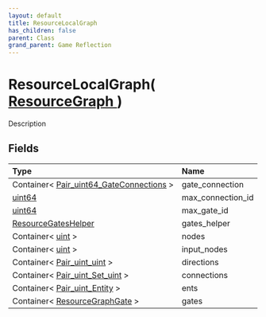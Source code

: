 ```yaml
---
layout: default
title: ResourceLocalGraph
has_children: false
parent: Class
grand_parent: Game Reflection
---
```

# ResourceLocalGraph( [ ResourceGraph ](/riftbreaker-wiki/docs/game-reflection/classes/resource_graph/) )
Description 

## Fields

| Type | Name |
|:----------|:--------------|
| Container< [Pair_uint64_GateConnections](/riftbreaker-wiki/docs/game-reflection/classes/pair_uint64__gate_connections/) > | gate_connection |
| [uint64](/riftbreaker-wiki/docs/game-reflection/components/uint64/) | max_connection_id |
| [uint64](/riftbreaker-wiki/docs/game-reflection/components/uint64/) | max_gate_id |
| [ResourceGatesHelper](/riftbreaker-wiki/docs/game-reflection/classes/resource_gates_helper/) | gates_helper |
| Container< [uint](/riftbreaker-wiki/docs/game-reflection/components/uint/) > | nodes |
| Container< [uint](/riftbreaker-wiki/docs/game-reflection/components/uint/) > | input_nodes |
| Container< [Pair_uint_uint](/riftbreaker-wiki/docs/game-reflection/classes/pair_uint_uint/) > | directions |
| Container< [Pair_uint_Set_uint](/riftbreaker-wiki/docs/game-reflection/classes/pair_uint__set_uint/) > | connections |
| Container< [Pair_uint_Entity](/riftbreaker-wiki/docs/game-reflection/classes/pair_uint__entity/) > | ents |
| Container< [ResourceGraphGate](/riftbreaker-wiki/docs/game-reflection/classes/resource_graph_gate/) > | gates |

